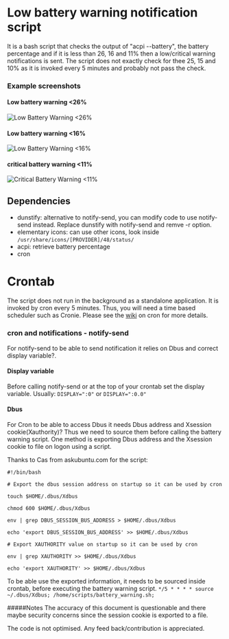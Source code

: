 # Low battery warning notification script
It is a bash script that checks the output of "acpi --battery", the battery percentage and if it is less than 26, 16 and 11% then a low/critical warning notifications is sent. The script does not exactly check for thee 25, 15 and 10% as it is invoked every 5 minutes and probably not pass the check. 

### Example screenshots

#### Low battery warning <26%
![Low Battery Warning <26%](https://github.com/KHZ-INTL/low_battery_notification_cron/blob/master/warning26.png)
#### Low battery warning <16%
![Low Battery Warning <16%](https://github.com/KHZ-INTL/low_battery_notification_cron/blob/master/warning15.png)
#### critical battery warning <11%
![Critical Battery Warning <11%](https://github.com/KHZ-INTL/low_battery_notification_cron/blob/master/critical10.png)

## Dependencies
- dunstify: alternative to notify-send, you can modify code to use notify-send instead. Replace dunstify with notify-send and remve -r option.
- elementary icons: can use other icons, look inside `/usr/share/icons/[PROVIDER]/48/status/`
- acpi: retrieve battery percentage
- cron


# Crontab
The script does not run in the background as a standalone application. It is invoked by cron every 5 minutes. Thus, you will need a time based scheduler such as Cronie. Please see the <a href="https://wiki.archlinux.org/index.php/Cron">wiki</a> on cron for more details.

### cron and notifications - notify-send
For notify-send to be able to send notification it relies on Dbus and correct display variable?.

#### Display variable
Before calling notify-send or at the top of your crontab set the display variable. Usually:
`DISPLAY=":0"` or `DISPLAY=":0.0"`

#### Dbus
For Cron to be able to access Dbus it needs Dbus address and Xsession cookie(Xauthority)? Thus we need to source them before calling the battery warning script. One method is exporting Dbus address and the Xsession cookie to file on logon using a script.

Thanks to Cas from askubuntu.com for the script:

`#!/bin/bash`

`# Export the dbus session address on startup so it can be used by cron`

`touch $HOME/.dbus/Xdbus`

`chmod 600 $HOME/.dbus/Xdbus`

`env | grep DBUS_SESSION_BUS_ADDRESS > $HOME/.dbus/Xdbus`

`echo 'export DBUS_SESSION_BUS_ADDRESS' >> $HOME/.dbus/Xdbus`

`# Export XAUTHORITY value on startup so it can be used by cron`

`env | grep XAUTHORITY >> $HOME/.dbus/Xdbus`

`echo 'export XAUTHORITY' >> $HOME/.dbus/Xdbus`


To be able use the exported information, it needs to be sourced inside crontab, before executing the battery warning script.
`*/5 * * * * source ~/.dbus/Xdbus; /home/scripts/battery_warning.sh;`


#####Notes
The accuracy of this document is questionable and there maybe security concerns since the session cookie is exported to a file.

The code is not optimised. Any feed back/contribution is appreciated. 
